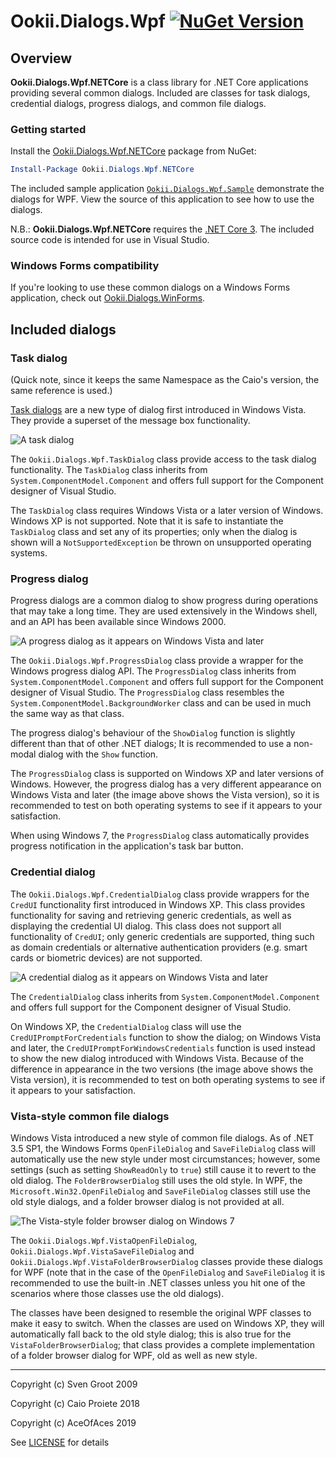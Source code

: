 # Ookii.Dialogs.Wpf [![NuGet Version](http://img.shields.io/nuget/v/Ookii.Dialogs.Wpf.NETCore.svg?style=flat)](https://www.nuget.org/packages/Ookii.Dialogs.Wpf.NETCore/)

## Overview

**Ookii.Dialogs.Wpf.NETCore** is a class library for .NET Core applications providing several common dialogs. Included are classes for task dialogs, credential dialogs, progress dialogs, and common file dialogs.

### Getting started

Install the [Ookii.Dialogs.Wpf.NETCore](https://www.nuget.org/packages/Ookii.Dialogs.Wpf.NETCore/) package from NuGet:

```powershell
Install-Package Ookii.Dialogs.Wpf.NETCore
```

The included sample application [`Ookii.Dialogs.Wpf.Sample`](sample/Ookii.Dialogs.Wpf.Sample/) demonstrate the dialogs for WPF. View the source of this application to see how to use the dialogs.

N.B.: **Ookii.Dialogs.Wpf.NETCore** requires the [.NET Core 3](https://dotnet.microsoft.com/download/dotnet-core/3.0). The included source code is intended for use in Visual Studio.

### Windows Forms compatibility

If you're looking to use these common dialogs on a Windows Forms application, check out [Ookii.Dialogs.WinForms](https://github.com/caioproiete/ookii-dialogs-winforms).

## Included dialogs

### Task dialog
(Quick note, since it keeps the same Namespace as the Caio's version, the same reference is used.)

[Task dialogs](https://docs.microsoft.com/en-us/windows/desktop/Controls/task-dialogs-overview) are a new type of dialog first introduced in Windows Vista. They provide a superset of the message box functionality.

![A task dialog](assets/sample-task-dialog.png)

The `Ookii.Dialogs.Wpf.TaskDialog` class provide access to the task dialog functionality. The `TaskDialog` class inherits from `System.ComponentModel.Component` and offers full support for the Component designer of Visual Studio.

The `TaskDialog` class requires Windows Vista or a later version of Windows. Windows XP is not supported. Note that it is safe to instantiate the `TaskDialog` class and set any of its properties; only when the dialog is shown will a `NotSupportedException` be thrown on unsupported operating systems.

### Progress dialog

Progress dialogs are a common dialog to show progress during operations that may take a long time. They are used extensively in the Windows shell, and an API has been available since Windows 2000.

![A progress dialog as it appears on Windows Vista and later](assets/sample-progress-dialog.png)

The `Ookii.Dialogs.Wpf.ProgressDialog` class provide a wrapper for the Windows progress dialog API. The `ProgressDialog` class inherits from `System.ComponentModel.Component` and offers full support for the Component designer of Visual Studio. The `ProgressDialog` class resembles the `System.ComponentModel.BackgroundWorker` class and can be used in much the same way as that class.

The progress dialog's behaviour of the `ShowDialog` function is slightly different than that of other .NET dialogs; It is recommended to use a non-modal dialog with the `Show` function.

The `ProgressDialog` class is supported on Windows XP and later versions of Windows. However, the progress dialog has a very different appearance on Windows Vista and later (the image above shows the Vista version), so it is recommended to test on both operating systems to see if it appears to your satisfaction.

When using Windows 7, the `ProgressDialog` class automatically provides progress notification in the application's task bar button.

### Credential dialog

The `Ookii.Dialogs.Wpf.CredentialDialog` class provide wrappers for the `CredUI` functionality first introduced in Windows XP. This class provides functionality for saving and retrieving generic credentials, as well as displaying the credential UI dialog. This class does not support all functionality of `CredUI`; only generic credentials are supported, thing such as domain credentials or alternative authentication providers (e.g. smart cards or biometric devices) are not supported.

![A credential dialog as it appears on Windows Vista and later](assets/sample-credential-dialog.png)

The `CredentialDialog` class inherits from `System.ComponentModel.Component` and offers full support for the Component designer of Visual Studio.

On Windows XP, the `CredentialDialog` class will use the `CredUIPromptForCredentials` function to show the dialog; on Windows Vista and later, the `CredUIPromptForWindowsCredentials` function is used instead to show the new dialog introduced with Windows Vista. Because of the difference in appearance in the two versions (the image above shows the Vista version), it is recommended to test on both operating systems to see if it appears to your satisfaction.

### Vista-style common file dialogs

Windows Vista introduced a new style of common file dialogs. As of .NET 3.5 SP1, the Windows Forms `OpenFileDialog` and `SaveFileDialog` class will automatically use the new style under most circumstances; however, some settings (such as setting `ShowReadOnly` to `true`) still cause it to revert to the old dialog. The `FolderBrowserDialog` still uses the old style. In WPF, the `Microsoft.Win32.OpenFileDialog` and `SaveFileDialog` classes still use the old style dialogs, and a folder browser dialog is not provided at all.

![The Vista-style folder browser dialog on Windows 7](assets/sample-folderbrowser-dialog.png)

The `Ookii.Dialogs.Wpf.VistaOpenFileDialog`, `Ookii.Dialogs.Wpf.VistaSaveFileDialog` and `Ookii.Dialogs.Wpf.VistaFolderBrowserDialog` classes provide these dialogs for WPF (note that in the case of the `OpenFileDialog` and `SaveFileDialog` it is recommended to use the built-in .NET classes unless you hit one of the scenarios where those classes use the old dialogs).

The classes have been designed to resemble the original WPF classes to make it easy to switch. When the classes are used on Windows XP, they will automatically fall back to the old style dialog; this is also true for the `VistaFolderBrowserDialog`; that class provides a complete implementation of a folder browser dialog for WPF, old as well as new style.

---

Copyright (c) Sven Groot 2009

Copyright (c) Caio Proiete 2018

Copyright (c) AceOfAces 2019

See [LICENSE](LICENSE) for details
